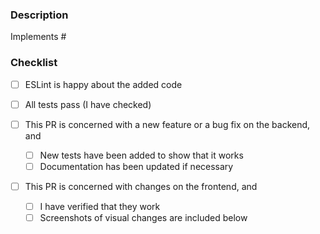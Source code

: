<!-- 
    - Please read the contributing guidelines in CONTRIBUTING.md
    - Delete these templating comments before submitting the pull request

    Reminder: for 'trivial' PRs, no review is necessary and you may merge
    the PR directly after the checks have passed. For 'signifcant' PRs, a 
    review by another person is required.
    
    When doing a significant PR, please open it as soon as possible, marking
    it as a draft and only filling in the description part. Once the work is 
    done, you can remove the draft label and update the checklist.
-->

### Description

Implements # <!-- Link the issue this PR aims to solve -->

<!-- Describe the changes (to be) made in this PR -->

### Checklist

- [ ] ESLint is happy about the added code
- [ ] All tests pass (I have checked)

- [ ] This PR is concerned with a new feature or a bug fix on the backend, and
    - [ ] New tests have been added to show that it works
    - [ ] Documentation has been updated if necessary

- [ ] This PR is concerned with changes on the frontend, and
    - [ ] I have verified that they work
    - [ ] Screenshots of visual changes are included below

<!-- Please include screenshots of visual changes in the frontend, if any -->
